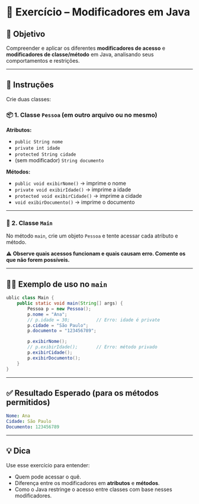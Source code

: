 # 🔐 Exercício – Modificadores em Java

## 🧠 Objetivo

Compreender e aplicar os diferentes **modificadores de acesso** e **modificadores de classe/método** em Java, analisando seus comportamentos e restrições.

---

## 📌 Instruções

Crie duas classes:

### 📦 1. Classe `Pessoa` (em outro arquivo ou no mesmo)

**Atributos:**

- `public String nome`
- `private int idade`
- `protected String cidade`
- (sem modificador) `String documento`

**Métodos:**

- `public void exibirNome()` → imprime o nome
- `private void exibirIdade()` → imprime a idade
- `protected void exibirCidade()` → imprime a cidade
- `void exibirDocumento()` → imprime o documento

---

### 🧪 2. Classe `Main`

No método `main`, crie um objeto `Pessoa` e tente acessar cada atributo e método.

⚠️ **Observe quais acessos funcionam e quais causam erro. Comente os que não forem possíveis.**

---

## 👨‍💻 Exemplo de uso no `main`

```java
ublic class Main {
    public static void main(String[] args) {
        Pessoa p = new Pessoa();
        p.nome = "Ana";
        // p.idade = 30;          // Erro: idade é private
        p.cidade = "São Paulo";
        p.documento = "123456789";

        p.exibirNome();
        // p.exibirIdade();       // Erro: método privado
        p.exibirCidade();
        p.exibirDocumento();
    }
}

```

---

## ✅ Resultado Esperado (para os métodos permitidos)

```yaml
Nome: Ana
Cidade: São Paulo
Documento: 123456789
```

---

## 💡 Dica

Use esse exercício para entender:

- Quem pode acessar o quê.
- Diferença entre os modificadores em **atributos** e **métodos**.
- Como o Java restringe o acesso entre classes com base nesses modificadores.

